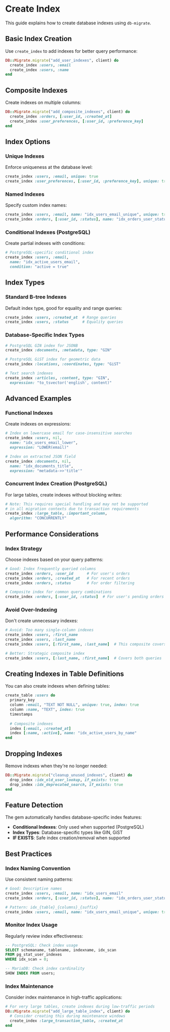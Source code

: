 # Create Index

This guide explains how to create database indexes using `db-migrate`.

## Basic Index Creation

Use `create_index` to add indexes for better query performance:

```ruby
DB::Migrate.migrate("add_user_indexes", client) do
  create_index :users, :email
  create_index :users, :name
end
```

## Composite Indexes

Create indexes on multiple columns:

```ruby
DB::Migrate.migrate("add_composite_indexes", client) do
  create_index :orders, [:user_id, :created_at]
  create_index :user_preferences, [:user_id, :preference_key]
end
```

## Index Options

### Unique Indexes

Enforce uniqueness at the database level:

```ruby
create_index :users, :email, unique: true
create_index :user_preferences, [:user_id, :preference_key], unique: true
```

### Named Indexes

Specify custom index names:

```ruby
create_index :users, :email, name: "idx_users_email_unique", unique: true
create_index :orders, [:user_id, :status], name: "idx_orders_user_status"
```

### Conditional Indexes (PostgreSQL)

Create partial indexes with conditions:

```ruby
# PostgreSQL-specific conditional index
create_index :users, :email, 
  name: "idx_active_users_email",
  condition: "active = true"
```

## Index Types

### Standard B-tree Indexes

Default index type, good for equality and range queries:

```ruby
create_index :users, :created_at  # Range queries
create_index :users, :status      # Equality queries
```

### Database-Specific Index Types

```ruby
# PostgreSQL GIN index for JSONB
create_index :documents, :metadata, type: "GIN"

# PostgreSQL GiST index for geometric data
create_index :locations, :coordinates, type: "GiST"

# Text search indexes
create_index :articles, :content, type: "GIN", 
  expression: "to_tsvector('english', content)"
```

## Advanced Examples

### Functional Indexes

Create indexes on expressions:

```ruby
# Index on lowercase email for case-insensitive searches
create_index :users, nil,
  name: "idx_users_email_lower",
  expression: "LOWER(email)"

# Index on extracted JSON field
create_index :documents, nil,
  name: "idx_documents_title", 
  expression: "metadata->>'title'"
```

### Concurrent Index Creation (PostgreSQL)

For large tables, create indexes without blocking writes:

```ruby
# Note: This requires special handling and may not be supported
# in all migration contexts due to transaction requirements
create_index :large_table, :important_column, 
  algorithm: "CONCURRENTLY"
```

## Performance Considerations

### Index Strategy

Choose indexes based on your query patterns:

```ruby
# Good: Index frequently queried columns
create_index :orders, :user_id      # For user's orders
create_index :orders, :created_at   # For recent orders
create_index :orders, :status       # For order filtering

# Composite index for common query combinations
create_index :orders, [:user_id, :status]  # For user's pending orders
```

### Avoid Over-Indexing

Don't create unnecessary indexes:

```ruby
# Avoid: Too many single-column indexes
create_index :users, :first_name
create_index :users, :last_name  
create_index :users, [:first_name, :last_name]  # This composite covers both

# Better: Strategic composite index
create_index :users, [:last_name, :first_name]  # Covers both queries
```

## Creating Indexes in Table Definitions

You can also create indexes when defining tables:

```ruby
create_table :users do
  primary_key
  column :email, "TEXT NOT NULL", unique: true, index: true
  column :name, "TEXT", index: true
  timestamps
  
  # Composite indexes
  index [:email, :created_at]
  index [:name, :active], name: "idx_active_users_by_name"
end
```

## Dropping Indexes

Remove indexes when they're no longer needed:

```ruby
DB::Migrate.migrate("cleanup_unused_indexes", client) do
  drop_index :idx_old_user_lookup, if_exists: true
  drop_index :idx_deprecated_search, if_exists: true
end
```

## Feature Detection

The gem automatically handles database-specific index features:

- **Conditional Indexes**: Only used when supported (PostgreSQL)
- **Index Types**: Database-specific types like GIN, GiST
- **IF EXISTS**: Safe index creation/removal when supported

## Best Practices

### Index Naming Convention

Use consistent naming patterns:

```ruby
# Good: Descriptive names
create_index :users, :email, name: "idx_users_email"
create_index :orders, [:user_id, :status], name: "idx_orders_user_status"

# Pattern: idx_{table}_{columns}_{suffix}
create_index :users, :email, name: "idx_users_email_unique", unique: true
```

### Monitor Index Usage

Regularly review index effectiveness:

```sql
-- PostgreSQL: Check index usage
SELECT schemaname, tablename, indexname, idx_scan 
FROM pg_stat_user_indexes 
WHERE idx_scan = 0;

-- MariaDB: Check index cardinality
SHOW INDEX FROM users;
```

### Index Maintenance

Consider index maintenance in high-traffic applications:

```ruby
# For very large tables, create indexes during low-traffic periods
DB::Migrate.migrate("add_large_table_index", client) do
  # Consider creating this during maintenance windows
  create_index :large_transaction_table, :created_at
end
```